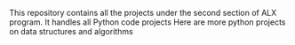 This repository contains all the projects under the second section of ALX program. It handles all Python code projects
Here are more python projects on data structures and algorithms